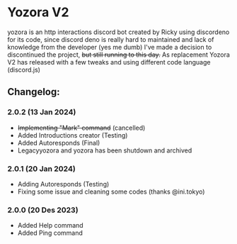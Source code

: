 # Yozora V2

yozora is an http interactions discord bot created by Ricky using discordeno for its code, since discord deno is really hard to maintained and lack of knowledge from the developer (yes me dumb) I've made a decision to discontinued the project, ~~but still running to this day.~~ As replacement Yozora V2 has released with a few tweaks and using different code language (discord.js)

## Changelog:
### 2.0.2 (13 Jan 2024)
- ~~Implementing "Mark" command~~ (cancelled)
- Added Introductions creator (Testing)
- Added Autoresponds (Final)
- Legacyyozora and yozora has been shutdown and archived

### 2.0.1 (20 Jan 2024)
- Adding Autoresponds (Testing)
- Fixing some issue and cleaning some codes (thanks @ini.tokyo)

### 2.0.0 (20 Des 2023)
- Added Help command
- Added Ping command
